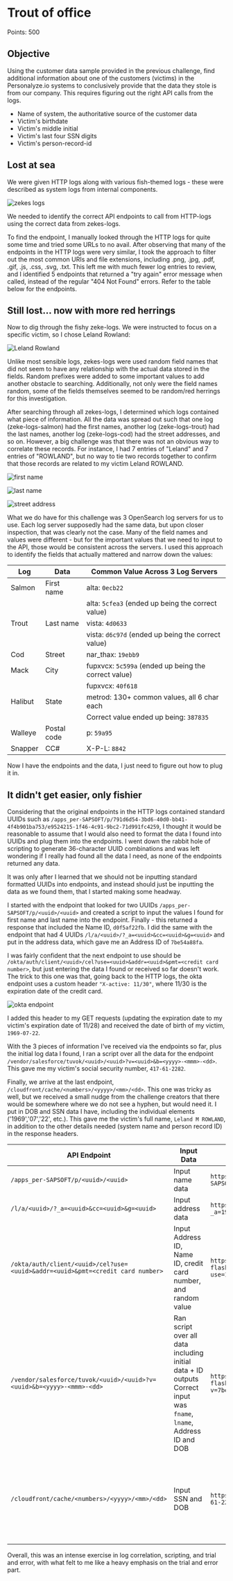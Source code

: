 # Trout of office

Points: 500

## Objective

Using the customer data sample provided in the previous challenge, find additional information about one of the customers (victims) in the Personalyze.io systems to conclusively provide that the data they stole is from our company. This requires figuring out the right API calls from the logs.

- Name of system, the authoritative source of the customer data
- Victim's birthdate
- Victim's middle initial
- Victim's last four SSN digits
- Victim's person-record-id

## Lost at sea

We were given HTTP logs along with various fish-themed logs - these were described as system logs from internal components.

![zekes logs](zekes-logs.png)

We needed to identify the correct API endpoints to call from HTTP-logs using the correct data from zekes-logs.

To find the endpoint, I manually looked through the HTTP logs for quite some time and tried some URLs to no avail. After observing that many of the endpoints in the HTTP logs were very similar, I took the approach to filter out the most common URIs and file extensions, including .png, .jpg, .pdf, .gif, .js, .css, .svg, .txt. This left me with much fewer log entries to review, and I identified 5 endpoints that returned a "try again" error message when called, instead of the regular "404 Not Found" errors. Refer to the table below for the endpoints.

## Still lost... now with more red herrings

Now to dig through the fishy zeke-logs. We were instructed to focus on a specific victim, so I chose Leland Rowland:

![Leland Rowland](leland_rowland.png)

Unlike most sensible logs, zekes-logs were used random field names that did not seem to have any relationship with the actual data stored in the fields. Random prefixes were added to some important values to add another obstacle to searching. Additionally, not only were the field names random, some of the fields themselves seemed to be random/red herrings for this investigation.

After searching through all zekes-logs, I determined which logs contained what piece of information. All the data was spread out such that one log (zeke-logs-salmon) had the first names, another log (zeke-logs-trout) had the last names, another log (zeke-logs-cod) had the street addresses, and so on. However, a big challenge was that there was not an obvious way to correlate these records. For instance, I had 7 entries of "Leland" and 7 entries of "ROWLAND", but no way to tie two records together to confirm that those records are related to my victim Leland ROWLAND.

![first name](first_name.png)

![last name](last_name.png)

![street address](street_address.png)

What we do have for this challenge was 3 OpenSearch log servers for us to use. Each log server supposedly had the same data, but upon closer inspection, that was clearly not the case. Many of the field names and values were different - but for the important values that we need to input to the API, those would be consistent across the servers. I used this approach to identify the fields that actually mattered and narrow down the values:

| **Log** | **Data**   | **Common Value Across 3 Log Servers**                  |
|---------|------------|--------------------------------------------------------|
| Salmon  | First name | alta: `0ecb22`                                         |
|         |            | alta: `5cfea3` (ended up being the correct value)      |
| Trout   | Last name  | vista: `4d0633`                                        |
|         |            | vista: `d6c97d` (ended up being the correct value)     |
| Cod     | Street     | nar_thax: `19ebb9`                                     |
| Mack    | City       | fupxvcx: `5c599a` (ended up being the correct value)   |
|         |            | fupxvcx: `40f618`                                      |
| Halibut | State      | metrod: 130+ common values, all 6 char each            |
|         |            | Correct value ended up being: `387835`                 |
| Walleye | Postal code| p: `59a95`                                             |
| Snapper | CC#        | X-P-L: `8842`                                          |

Now I have the endpoints and the data, I just need to figure out how to plug it in.

## It didn't get easier, only fishier

Considering that the original endpoints in the HTTP logs contained standard UUIDs such as `/apps_per-SAPSOFT/p/791d6d54-3bd6-40d0-bb41-4f4b901ba753/e9524215-1f46-4c91-9bc2-71d991fc4259`, I thought it would be reasonable to assume that I would also need to format the data I found into UUIDs and plug them into the endpoints. I went down the rabbit hole of scripting to generate 36-character UUID combinations and was left wondering if I really had found all the data I need, as none of the endpoints returned any data.

It was only after I learned that we should not be inputting standard formatted UUIDs into endpoints, and instead should just be inputting the data as we found them, that I started making some headway.

I started with the endpoint that looked for two UUIDs `/apps_per-SAPSOFT/p/<uuid>/<uuid>` and created a script to input the values I found for first name and last name into the endpoint. Finally - this returned a response that included the Name ID, `d0f5af22fb`. I did the same with the endpoint that had 4 UUIDs `/l/a/<uuid>/?_a=<uuid>&cc=<uuid>&g=<uuid>` and put in the address data, which gave me an Address ID of `7be54a88fa`.

I was fairly confident that the next endpoint to use should be `/okta/auth/client/<uuid>/cel?use=<uuid>&addr=<uuid>&pmt=<credit card number>`, but just entering the data I found or received so far doesn't work. The trick to this one was that, going back to the HTTP logs, the okta endpoint uses a custom header `"X-active: 11/30"`, where 11/30 is the expiration date of the credit card.

![okta endpoint](okta_endpoint.png)

I added this header to my GET requests (updating the expiration date to my victim's expiration date of 11/28) and received the date of birth of my victim, `1969-07-22`.

With the 3 pieces of information I've received via the endpoints so far, plus the initial log data I found, I ran a script over all the data for the endpoint `/vendor/salesforce/tuvok/<uuid>/<uuid>?v=<uuid>&b=<yyyy>-<mmm>-<dd>`. This gave me my victim's social security number, `417-61-2282`.

Finally, we arrive at the last endpoint, `/cloudfront/cache/<numbers>/<yyyy>/<mm>/<dd>`. This one was tricky as well, but we received a small nudge from the challenge creators that there would be somewhere where we do not see a hyphen, but would need it. I put in DOB and SSN data I have, including the individual elements ('1969','07','22', etc.). This gave me the victim's full name, `Leland M ROWLAND`, in addition to the other details needed (system name and person record ID) in the response headers.

| **API Endpoint** | **Input Data** | **Generated URL**| **Output Data** |
|------------------|----------------|------------------|-----------------|
| `/apps_per-SAPSOFT/p/<uuid>/<uuid>` | Input name data | `https://target-flask.chals.io/apps_per-SAPSOFT/p/5cfea3/d6c97d` | Name ID: `d0f5af22fb`|
| `/l/a/<uuid>/?_a=<uuid>&cc=<uuid>&g=<uuid>`| Input address data | `https://target-flask.chals.io/l/a/59a95/?_a=19ebb9&cc=5c599a&g=387835` | Address ID: `7be54a88fa`|
| `/okta/auth/client/<uuid>/cel?use=<uuid>&addr=<uuid>&pmt=<credit card number>` | Input Address ID, Name ID, credit card number, and random value | `https://target-flask.chals.io/okta/auth/client/d0f5af22fb/cel?use=123&addr=7be54a88fa&pmt=375524824238842` | DOB: `1969-07-22`<br>Header: `X-active: 11/28`|
| `/vendor/salesforce/tuvok/<uuid>/<uuid>?v=<uuid>&b=<yyyy>-<mmm>-<dd>` | Ran script over all data including initial data + ID outputs<br>Correct input was `fname`, `lname`, Address ID and DOB | `https://target-flask.chals.io/vendor/salesforce/tuvok/d6c97d/5cfea3?v=7be54a88fa&b=1969-07-22` | SSN: `417-61-2282`|
| `/cloudfront/cache/<numbers>/<yyyy>/<mm>/<dd>` | Input SSN and DOB | `https://target-flask.chals.io/cloudfront/cache/417-61-2282/1969/07/22` | Full name: `Leland M ROWLAND`<br>Computer system name: `z3Ke1zCo0l-007`<br>Person record ID: `d9847a3e25`|

Overall, this was an intense exercise in log correlation, scripting, and trial and error, with what felt to me like a heavy emphasis on the trial and error part.
